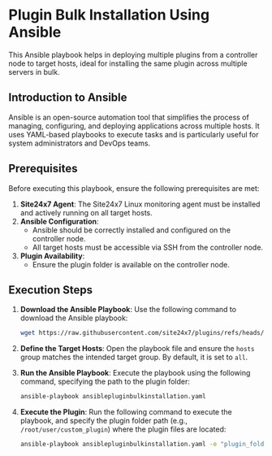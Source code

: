 # Plugin Bulk Installation Using Ansible

This Ansible playbook helps in deploying multiple plugins from a controller node to target hosts, ideal for installing the same plugin across multiple servers in bulk.

## Introduction to Ansible
Ansible is an open-source automation tool that simplifies the process of managing, configuring, and deploying applications across multiple hosts. It uses YAML-based playbooks to execute tasks and is particularly useful for system administrators and DevOps teams.

## Prerequisites

Before executing this playbook, ensure the following prerequisites are met:

1. **Site24x7 Agent**: The Site24x7 Linux monitoring agent must be installed and actively running on all target hosts.
2. **Ansible Configuration**: 
   - Ansible should be correctly installed and configured on the controller node.
   - All target hosts must be accessible via SSH from the controller node.
3. **Plugin Availability**:
   - Ensure the plugin folder is available on the controller node.

## Execution Steps

1. **Download the Ansible Playbook**:
   Use the following command to download the Ansible playbook:
   ```bash
   wget https://raw.githubusercontent.com/site24x7/plugins/refs/heads/master/pluginbulkinstallation/linux/ansible/ansiblepluginbulkinstallation.yaml
   ```

2. **Define the Target Hosts**:
   Open the playbook file and ensure the `hosts` group matches the intended target group. By default, it is set to `all`.

3. **Run the Ansible Playbook**:
   Execute the playbook using the following command, specifying the path to the plugin folder:
   ```bash
   ansible-playbook ansiblepluginbulkinstallation.yaml
   ```

4. **Execute the Plugin**:
   Run the following command to execute the playbook, and specify the plugin folder path (e.g., `/root/user/custom_plugin`) where the plugin files are located:
   ```bash
   ansible-playbook ansiblepluginbulkinstallation.yaml -e "plugin_folder_path=/root/user/custom_plugin"
   ```

